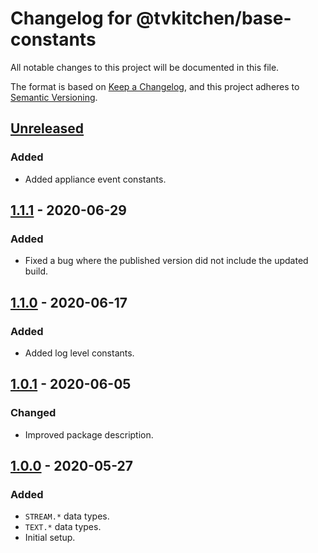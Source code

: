 # Changelog for @tvkitchen/base-constants

All notable changes to this project will be documented in this file.

The format is based on [Keep a Changelog](https://keepachangelog.com/en/1.0.0/),
and this project adheres to [Semantic Versioning](https://semver.org/spec/v2.0.0.html).

## [Unreleased]
### Added
- Added appliance event constants.

## [1.1.1] - 2020-06-29
### Added
- Fixed a bug where the published version did not include the updated build.

## [1.1.0] - 2020-06-17
### Added
- Added log level constants.

## [1.0.1] - 2020-06-05

### Changed
- Improved package description.

## [1.0.0] - 2020-05-27

### Added
- `STREAM.*` data types.
- `TEXT.*` data types.
- Initial setup.

[Unreleased]: https://github.com/tvkitchen/base/compare/@tvkitchen/base-constants@1.1.1...HEAD
[1.1.1]: https://github.com/tvkitchen/base/compare/@tvkitchen/base-constants@1.1.0...@tvkitchen/base-constants@1.1.1
[1.1.0]: https://github.com/tvkitchen/base/compare/@tvkitchen/base-constants@1.0.1...@tvkitchen/base-constants@1.1.0
[1.0.1]: https://github.com/tvkitchen/base/compare/@tvkitchen/base-constants@1.0.0...@tvkitchen/base-constants@1.0.1
[1.0.0]: https://github.com/tvkitchen/base/releases/tag/@tvkitchen/base-constants@1.0.0
